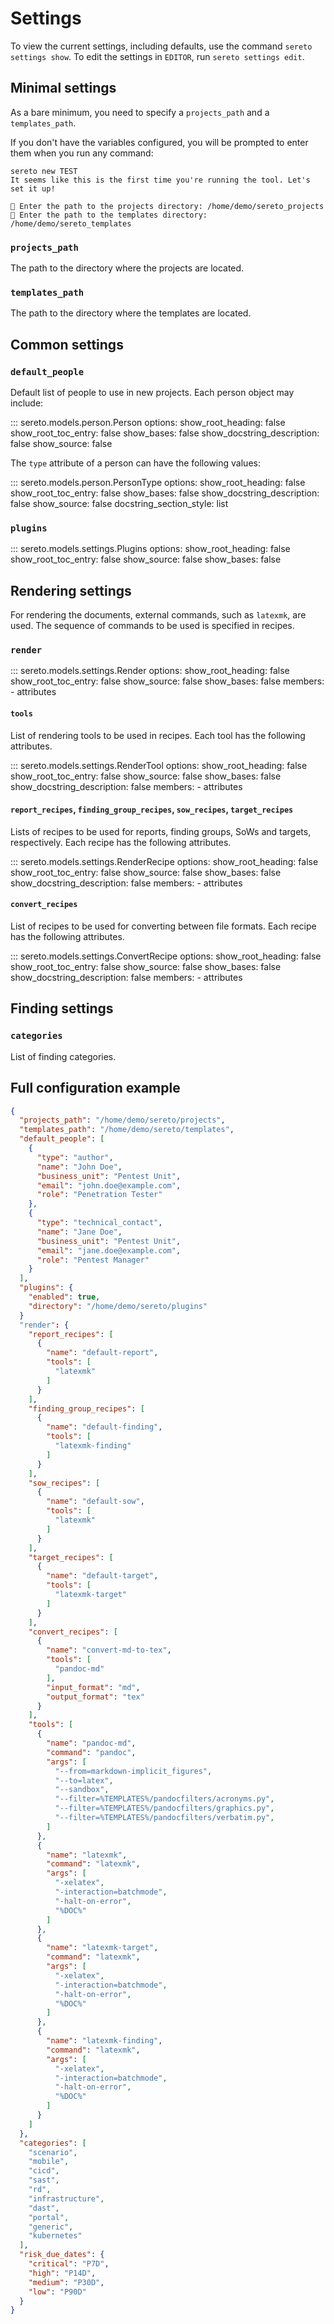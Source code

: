 # Settings

To view the current settings, including defaults, use the command `sereto settings show`. To edit the settings in `EDITOR`, run `sereto settings edit`.

## Minimal settings

As a bare minimum, you need to specify a `projects_path` and a `templates_path`.

If you don't have the variables configured, you will be prompted to enter them when you run any command:

```
sereto new TEST
It seems like this is the first time you're running the tool. Let's set it up!

📂 Enter the path to the projects directory: /home/demo/sereto_projects
📂 Enter the path to the templates directory: /home/demo/sereto_templates
```

### `projects_path`

The path to the directory where the projects are located.

### `templates_path`

The path to the directory where the templates are located.


## Common settings

### `default_people`

Default list of people to use in new projects. Each person object may include:

::: sereto.models.person.Person
    options:
        show_root_heading: false
        show_root_toc_entry: false
        show_bases: false
        show_docstring_description: false
        show_source: false

The `type` attribute of a person can have the following values:

::: sereto.models.person.PersonType
    options:
        show_root_heading: false
        show_root_toc_entry: false
        show_bases: false
        show_docstring_description: false
        show_source: false
        docstring_section_style: list


### `plugins`

::: sereto.models.settings.Plugins
    options:
        show_root_heading: false
        show_root_toc_entry: false
        show_source: false
        show_bases: false


## Rendering settings

For rendering the documents, external commands, such as `latexmk`, are used. The sequence of commands to be used is specified in recipes.

### `render`

::: sereto.models.settings.Render
    options:
        show_root_heading: false
        show_root_toc_entry: false
        show_source: false
        show_bases: false
        members:
        - attributes


#### `tools`

List of rendering tools to be used in recipes. Each tool has the following attributes.

::: sereto.models.settings.RenderTool
    options:
        show_root_heading: false
        show_root_toc_entry: false
        show_source: false
        show_bases: false
        show_docstring_description: false
        members:
        - attributes

#### `report_recipes`, `finding_group_recipes`, `sow_recipes`, `target_recipes`

Lists of recipes to be used for reports, finding groups, SoWs and targets, respectively. Each recipe has the following attributes.

::: sereto.models.settings.RenderRecipe
    options:
        show_root_heading: false
        show_root_toc_entry: false
        show_source: false
        show_bases: false
        show_docstring_description: false
        members:
        - attributes

#### `convert_recipes`

List of recipes to be used for converting between file formats. Each recipe has the following attributes.

::: sereto.models.settings.ConvertRecipe
    options:
        show_root_heading: false
        show_root_toc_entry: false
        show_source: false
        show_bases: false
        show_docstring_description: false
        members:
        - attributes


## Finding settings

### `categories`

List of finding categories.


## Full configuration example

```json
{
  "projects_path": "/home/demo/sereto/projects",
  "templates_path": "/home/demo/sereto/templates",
  "default_people": [
    {
      "type": "author",
      "name": "John Doe",
      "business_unit": "Pentest Unit",
      "email": "john.doe@example.com",
      "role": "Penetration Tester"
    },
    {
      "type": "technical_contact",
      "name": "Jane Doe",
      "business_unit": "Pentest Unit",
      "email": "jane.doe@example.com",
      "role": "Pentest Manager"
    }
  ],
  "plugins": {
    "enabled": true,
    "directory": "/home/demo/sereto/plugins"
  }
  "render": {
    "report_recipes": [
      {
        "name": "default-report",
        "tools": [
          "latexmk"
        ]
      }
    ],
    "finding_group_recipes": [
      {
        "name": "default-finding",
        "tools": [
          "latexmk-finding"
        ]
      }
    ],
    "sow_recipes": [
      {
        "name": "default-sow",
        "tools": [
          "latexmk"
        ]
      }
    ],
    "target_recipes": [
      {
        "name": "default-target",
        "tools": [
          "latexmk-target"
        ]
      }
    ],
    "convert_recipes": [
      {
        "name": "convert-md-to-tex",
        "tools": [
          "pandoc-md"
        ],
        "input_format": "md",
        "output_format": "tex"
      }
    ],
    "tools": [
      {
        "name": "pandoc-md",
        "command": "pandoc",
        "args": [
          "--from=markdown-implicit_figures",
          "--to=latex",
          "--sandbox",
          "--filter=%TEMPLATES%/pandocfilters/acronyms.py",
          "--filter=%TEMPLATES%/pandocfilters/graphics.py",
          "--filter=%TEMPLATES%/pandocfilters/verbatim.py",
        ]
      },
      {
        "name": "latexmk",
        "command": "latexmk",
        "args": [
          "-xelatex",
          "-interaction=batchmode",
          "-halt-on-error",
          "%DOC%"
        ]
      },
      {
        "name": "latexmk-target",
        "command": "latexmk",
        "args": [
          "-xelatex",
          "-interaction=batchmode",
          "-halt-on-error",
          "%DOC%"
        ]
      },
      {
        "name": "latexmk-finding",
        "command": "latexmk",
        "args": [
          "-xelatex",
          "-interaction=batchmode",
          "-halt-on-error",
          "%DOC%"
        ]
      }
    ]
  },
  "categories": [
    "scenario",
    "mobile",
    "cicd",
    "sast",
    "rd",
    "infrastructure",
    "dast",
    "portal",
    "generic",
    "kubernetes"
  ],
  "risk_due_dates": {
    "critical": "P7D",
    "high": "P14D",
    "medium": "P30D",
    "low": "P90D"
  }
}
```
